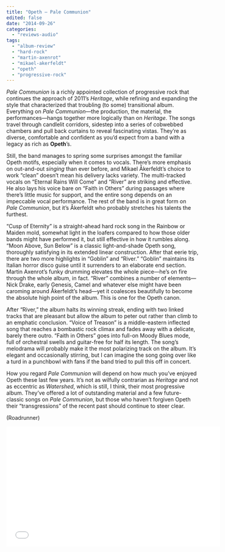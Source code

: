 ```yaml
---
title: "Opeth – Pale Communion"
edited: false
date: "2014-09-26"
categories:
  - "reviews-audio"
tags:
  - "album-review"
  - "hard-rock"
  - "martin-axenrot"
  - "mikael-akerfeldt"
  - "opeth"
  - "progressive-rock"
---
```


_Pale Communion_ is a richly appointed collection of progressive rock that continues the approach of 2011’s _Heritage_, while refining and expanding the style that characterized that troubling (to some) transitional album. Everything on _Pale Communion_—the production, the material, the performances—hangs together more logically than on _Heritage_. The songs travel through candlelit corridors, sidestep into a series of cobwebbed chambers and pull back curtains to reveal fascinating vistas. They’re as diverse, comfortable and confident as you’d expect from a band with a legacy as rich as **Opeth**’s.

Still, the band manages to spring some surprises amongst the familiar Opeth motifs, especially when it comes to vocals. There’s more emphasis on out-and-out _singing_ than ever before, and Mikael Åkerfeldt’s choice to work “clean” doesn’t mean his delivery lacks variety. The multi-tracked vocals on “Eternal Rains Will Come” and “River” are striking and effective. He also lays his voice bare on “Faith in Others” during passages where there’s little music for support, and the entire song depends on an impeccable vocal performance. The rest of the band is in great form on _Pale Communion_, but it’s Åkerfeldt who probably stretches his talents the furthest.

“Cusp of Eternity” is a straight-ahead hard rock song in the Rainbow or Maiden mold, somewhat light in the loafers compared to how those older bands might have performed it, but still effective in how it rumbles along. “Moon Above, Sun Below” is a classic light-and-shade Opeth song, thoroughly satisfying in its extended linear construction. After that eerie trip, there are two more highlights in “Goblin” and “River.” “Goblin” maintains its Italian horror disco guise until it surrenders to an elaborate end section. Martin Axenrot’s funky drumming elevates the whole piece—he’s on fire through the whole album, in fact. “River” combines a number of elements—Nick Drake, early Genesis, Camel and whatever else might have been caroming around Åkerfeldt’s head—yet it coalesces beautifully to become the absolute high point of the album. This is one for the Opeth canon.

After “River,” the album halts its winning streak, ending with two linked tracks that are pleasant but allow the album to peter out rather than climb to an emphatic conclusion. “Voice of Treason” is a middle-eastern inflected song that reaches a bombastic rock climax and fades away with a delicate, barely there outro. “Faith in Others” goes into full-on Moody Blues mode, full of orchestral swells and guitar-free for half its length. The song’s melodrama will probably make it the most polarizing track on the album. It’s elegant and occasionally stirring, but I can imagine the song going over like a turd in a punchbowl with fans if the band tried to pull this off in concert.

How you regard _Pale Communion_ will depend on how much you’ve enjoyed Opeth these last few years. It’s not as wilfully contrarian as _Heritage_ and not as eccentric as _Watershed_, which is still, I think, their most progressive album. They’ve offered a lot of outstanding material and a few future-classic songs on _Pale Communion_, but those who haven’t forgiven Opeth their “transgressions” of the recent past should continue to steer clear.

(Roadrunner)

<iframe src="//www.youtube.com/embed/iO4-mXMbiy8" width="560" height="315" frameborder="0" allowfullscreen="allowfullscreen"></iframe>
